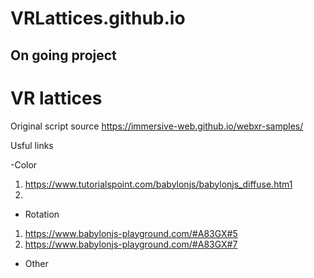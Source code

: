 # VRLattices.github.io
## On going project



# VR lattices 

Original script source https://immersive-web.github.io/webxr-samples/


Usful links

-Color
1. https://www.tutorialspoint.com/babylonjs/babylonjs_diffuse.htm1
2. 

- Rotation
1. https://www.babylonjs-playground.com/#A83GX#5
2. https://www.babylonjs-playground.com/#A83GX#7

- Other 